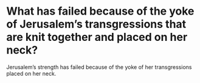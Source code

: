 # What has failed because of the yoke of Jerusalem’s transgressions that are knit together and placed on her neck?

Jerusalem’s strength has failed because of the yoke of her transgressions placed on her neck.
